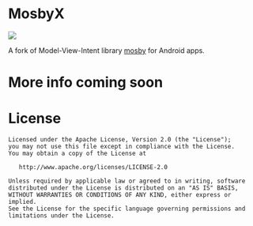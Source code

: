 # MosbyX
[![](https://jitpack.io/v/gartesk/mosbyx.svg)](https://jitpack.io/#gartesk/mosbyx)

A fork of Model-View-Intent library [mosby](https://github.com/sockeqwe/mosby) for Android apps.

# More info coming soon

# License
```
Licensed under the Apache License, Version 2.0 (the "License");
you may not use this file except in compliance with the License.
You may obtain a copy of the License at

   http://www.apache.org/licenses/LICENSE-2.0

Unless required by applicable law or agreed to in writing, software
distributed under the License is distributed on an "AS IS" BASIS,
WITHOUT WARRANTIES OR CONDITIONS OF ANY KIND, either express or implied.
See the License for the specific language governing permissions and
limitations under the License.
```
